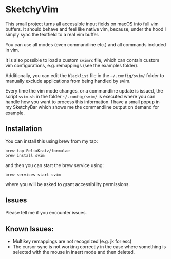 # SketchyVim
This small project turns all accessible input fields on macOS into full vim
buffers. It should behave and feel like native vim, because, under the hood
I simply sync the textfield to a real vim buffer.

You can use all modes (even commandline etc.) and all commands included in vim.

It is also possible to load a custom `svimrc` file, which can contain
custom vim configurations, e.g. remappings (see the examples folder).

Additionally, you can edit the `blacklist` file in the `~/.config/svim/` folder
to manually exclude applications from being handled by svim.

Every time the vim mode changes, or a commandline update is issued, the script
`svim.sh` in the folder `~/.config/svim/` is executed where you can handle 
how you want to process this information. I have a small popup in my SketchyBar
which shows me the commandline output on demand for example.

## Installation
You can install this using brew from my tap:
```bash
brew tap FelixKratz/formulae
brew install svim
```
and then you can start the brew service using:
```
brew services start svim
```
where you will be asked to grant accessibility permissions.

## Issues
Please tell me if you encounter issues.

Known Issues:
-------------
* Multikey remappings are not recognized (e.g. jk for esc)
* The cursor sync is not working correctly in the case where something is selected with the mouse in insert mode and then deleted.
